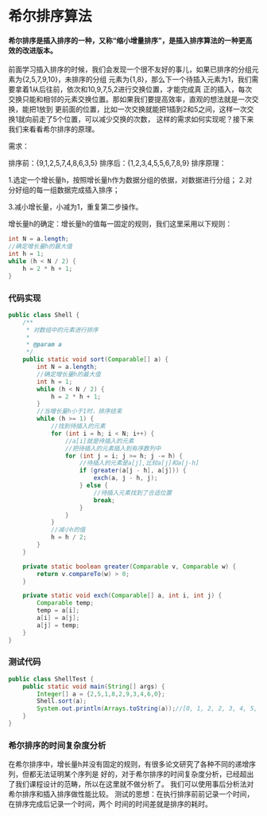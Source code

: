 #                                     希尔排序算法

#### 希尔排序是插入排序的一种，又称“缩小增量排序”，是插入排序算法的一种更高效的改进版本。

前面学习插入排序的时候，我们会发现一个很不友好的事儿，如果已排序的分组元素为{2,5,7,9,10}，未排序的分组 元素为{1,8}，那么下一个待插入元素为1，我们需要拿着1从后往前，依次和10,9,7,5,2进行交换位置，才能完成真 正的插入，每次交换只能和相邻的元素交换位置。那如果我们要提高效率，直观的想法就是一次交换，能把1放到 更前面的位置，比如一次交换就能把1插到2和5之间，这样一次交换1就向前走了5个位置，可以减少交换的次数， 这样的需求如何实现呢？接下来我们来看看希尔排序的原理。

需求：

 排序前：{9,1,2,5,7,4,8,6,3,5}
  排序后：{1,2,3,4,5,5,6,7,8,9}
排序原理：

 1.选定一个增长量h，按照增长量h作为数据分组的依据，对数据进行分组；
  2.对分好组的每一组数据完成插入排序；

 3.减小增长量，小减为1，重复第二步操作。

增长量h的确定：增长量h的值每一固定的规则，我们这里采用以下规则：

```Java
int N = a.length;
//确定增长量h的最大值
int h = 1;
while (h < N / 2) {
    h = 2 * h + 1;
}
```

### 代码实现

```Java
public class Shell {
    /**
     * 对数组中的元素进行排序
     *
     * @param a
     */
    public static void sort(Comparable[] a) {
        int N = a.length;
        //确定增长量h的最大值
        int h = 1;
        while (h < N / 2) {
            h = 2 * h + 1;
        }
        //当增长量h小于1时，排序结束
        while (h >= 1) {
            //找到待插入的元素
            for (int i = h; i < N; i++) {
                //a[i]就是待插入的元素
                //把待插入的元素插入到有序数列中
                for (int j = i; j >= h; j -= h) {
                    //待插入的元素是a[j],比较a[j]和a[j-h]
                    if (greater(a[j - h], a[j])) {
                        exch(a, j - h, j);
                    } else {
                        //待插入元素找到了合适位置
                        break;
                    }
                }
            }
            //减小h的值
            h = h / 2;
        }
    }

    private static boolean greater(Comparable v, Comparable w) {
        return v.compareTo(w) > 0;
    }

    private static void exch(Comparable[] a, int i, int j) {
        Comparable temp;
        temp = a[i];
        a[i] = a[j];
        a[j] = temp;
    }
}
```

### 测试代码

```Java
public class ShellTest {
    public static void main(String[] args) {
        Integer[] a = {2,5,1,8,2,9,3,4,6,0};
        Shell.sort(a);
        System.out.println(Arrays.toString(a));//[0, 1, 2, 2, 3, 4, 5, 6, 8, 9]
    }
}
```

### 希尔排序的时间复杂度分析

在希尔排序中，增长量h并没有固定的规则，有很多论文研究了各种不同的递增序列，但都无法证明某个序列是 好的，对于希尔排序的时间复杂度分析，已经超出了我们课程设计的范畴，所以在这里就不做分析了。
我们可以使用事后分析法对希尔排序和插入排序做性能比较。
测试的思想：在执行排序前前记录一个时间，在排序完成后记录一个时间，两个 时间的时间差就是排序的耗时。